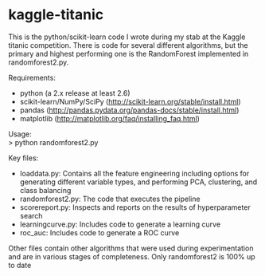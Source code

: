 kaggle-titanic
==============

This is the python/scikit-learn code I wrote during my stab at the Kaggle titanic competition. There is code for several different algorithms, but the primary and highest performing one is the RandomForest implemented in randomforest2.py.

Requirements:
- python (a 2.x release at least 2.6)
- scikit-learn/NumPy/SciPy (http://scikit-learn.org/stable/install.html)
- pandas (http://pandas.pydata.org/pandas-docs/stable/install.html)
- matplotlib (http://matplotlib.org/faq/installing_faq.html)

Usage:<br/>
    > python randomforest2.py

Key files:
- loaddata.py: Contains all the feature engineering including options for generating different variable types, and performing PCA, clustering, and class balancing
- randomforest2.py: The code that executes the pipeline
- scorereport.py: Inspects and reports on the results of hyperparameter search
- learningcurve.py: Includes code to generate a learning curve
- roc_auc: Includes code to generate a ROC curve

Other files contain other algorithms that were used during experimentation and are in various stages of completeness. Only randomforest2 is 100% up to date

